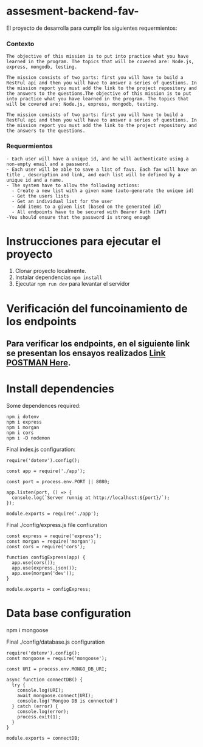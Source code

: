 # assesment-backend-fav-
El proyecto de desarrolla para cumplir los siguientes requermientos:
### Contexto
```
The objective of this mission is to put into practice what you have learned in the program. The topics that will be covered are: Node.js, express, mongodb, testing.

The mission consists of two parts: first you will have to build a RestFul api and then you will have to answer a series of questions. In the mission report you must add the link to the project repository and the answers to the questions.The objective of this mission is to put into practice what you have learned in the program. The topics that will be covered are: Node.js, express, mongodb, testing.

The mission consists of two parts: first you will have to build a RestFul api and then you will have to answer a series of questions. In the mission report you must add the link to the project repository and the answers to the questions.

```
### Requermientos
```
- Each user will have a unique id, and he will authenticate using a non-empty email and a password.
- Each user will be able to save a list of favs. Each fav will have an title , description and link, and each list will be defined by a unique id and a name.
- The system have to allow the following actions:
  - Create a new list with a given name (auto-generate the unique id)
  - Get the users lists
  - Get an individual list for the user
  - Add items to a given list (based on the generated id)
  - All endpoints have to be secured with Bearer Auth (JWT)
-You should ensure that the password is strong enough
```

# Instrucciones para ejecutar el proyecto
1. Clonar proyecto localmente.
2. Instalar dependencias `npm install`
3. Ejecutar `npm run dev` para levantar el servidor

# Verificación del funcoinamiento de los endpoints
## Para verificar los endpoints, en el siguiente link se presentan los ensayos realizados [Link POSTMAN Here](https://documenter.getpostman.com/view/20060717/Uyxohj6n).


# Install dependencies
Some dependences required:
```
npm i dotenv
npm i express
npm i morgan
npm i cors
npm i -D nodemon
```

Final index.js configuration:

```
require('dotenv').config();

const app = require('./app');

const port = process.env.PORT || 8080;

app.listen(port, () => {
  console.log(`Server runnig at http://localhost:${port}/`);
});

module.exports = require('./app');
```

Final ./config/express.js file confiuration
```
const express = require('express');
const morgan = require('morgan');
const cors = require('cors');

function configExpress(app) {
  app.use(cors());
  app.use(express.json());
  app.use(morgan('dev'));
}

module.exports = configExpress;

```

# Data base configuration
npm i mongoose

Final ./config/database.js configuration
```
require('dotenv').config();
const mongoose = require('mongoose');

const URI = process.env.MONGO_DB_URI;

async function connectDB() {
  try {
    console.log(URI);
    await mongoose.connect(URI);
    console.log('Mongoo DB is connected')
  } catch (error) {
    console.log(error);
    process.exit(1);
  }
}

module.exports = connectDB;

```
